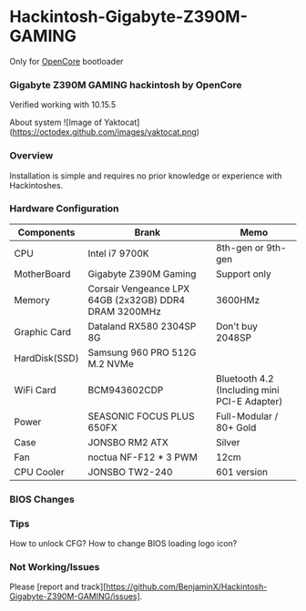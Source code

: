 # Hackintosh-Gigabyte-Z390M-GAMING
Only for [OpenCore](https://github.com/acidanthera/OpenCorePkg) bootloader

### Gigabyte Z390M GAMING hackintosh by OpenCore

Verified working with 10.15.5

About system
![Image of Yaktocat]
(https://octodex.github.com/images/yaktocat.png)

### Overview
Installation is simple and requires no prior knowledge or experience with Hackintoshes.

### Hardware Configuration
Components | Brank | Memo
------------ | ------------- | -------------
CPU | Intel i7 9700K | 8th-gen or 9th-gen 
MotherBoard | Gigabyte Z390M Gaming | Support only
Memory | Corsair Vengeance LPX 64GB (2x32GB) DDR4 DRAM 3200MHz | 3600HMz
Graphic Card | Dataland RX580 2304SP 8G | Don't buy 2048SP
HardDisk(SSD) | Samsung 960 PRO 512G M.2 NVMe | 
WiFi Card | BCM943602CDP | Bluetooth 4.2 (Including mini PCI-E Adapter)
Power | SEASONIC FOCUS PLUS 650FX | Full-Modular / 80+ Gold
Case | JONSBO RM2 ATX | Silver
Fan | noctua NF-F12 * 3 PWM | 12cm
CPU Cooler | JONSBO TW2-240 | 601 version

### BIOS Changes

### Tips
How to unlock CFG?
How to change BIOS loading logo icon?

### Not Working/Issues
Please [report and track][https://github.com/BenjaminX/Hackintosh-Gigabyte-Z390M-GAMING/issues].




